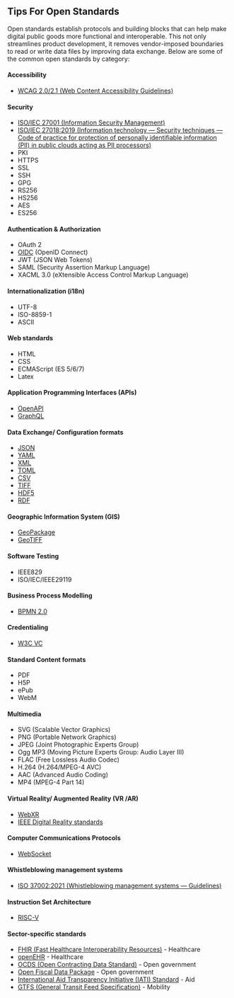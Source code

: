 ## Tips For Open Standards
Open standards establish protocols and building blocks that can help make digital public goods more functional and interoperable. This not only streamlines product development, it removes vendor-imposed boundaries to read or write data files by improving data exchange. Below are some of the common open standards by category: 

#### Accessibility
* [WCAG 2.0/2.1 (Web Content Accessibility Guidelines)](https://www.w3.org/WAI/standards-guidelines/wcag/)

#### Security
* [ISO/IEC 27001 (Information Security Management)](https://www.iso.org/isoiec-27001-information-security.html)
* [ISO/IEC 27018:2019 (Information technology — Security techniques — Code of practice for protection of personally identifiable information (PII) in public clouds acting as PII processors)](https://www.iso.org/standard/76559.html)
* PKI
* HTTPS
* SSL
* SSH
* GPG
* RS256
* HS256
* AES
* ES256

#### Authentication & Authorization
* OAuth 2
* [OIDC](https://openid.net/connect/) (OpenID Connect)
* JWT (JSON Web Tokens)
* SAML (Security Assertion Markup Language)
* XACML 3.0 (eXtensible Access Control Markup Language)

#### Internationalization (i18n)
* UTF-8
* ISO-8859-1
* ASCII

#### Web standards
* HTML
* CSS
* ECMAScript (ES 5/6/7)
* Latex

#### Application Programming Interfaces (APIs)
* [OpenAPI](https://www.openapis.org/)
* [GraphQL](https://graphql.org/)

#### Data Exchange/ Configuration formats 
* [JSON](https://www.json.org/json-en.html)
* [YAML](https://yaml.org/)
* [XML](https://www.w3.org/standards/xml/core#:~:text=What%20is%20XML%3F,more%20suitable%20for%20Web%20use.)
* [TOML](https://toml.io/en/)
* [CSV](https://en.wikipedia.org/wiki/Comma-separated_values)
* [TIFF](https://en.wikipedia.org/wiki/TIFF)
* [HDF5](https://www.ogc.org/standards/HDF5)
* [RDF](https://en.wikipedia.org/wiki/Resource_Description_Framework)

#### Geographic Information System (GIS)
* [GeoPackage](https://www.geopackage.org/)
* [GeoTIFF](https://www.ogc.org/standards/geotiff)

#### Software Testing 
* IEEE829
* ISO/IEC/IEEE29119

#### Business Process Modelling
* [BPMN 2.0](https://www.omg.org/spec/BPMN/2.0/)

#### Credentialing
* [W3C VC](https://www.w3.org/TR/vc-data-model/)

#### Standard Content formats
* PDF
* H5P
* ePub
* WebM
 
 #### Multimedia
* SVG (Scalable Vector Graphics)
* PNG (Portable Network Graphics)
* JPEG (Joint Photographic Experts Group)
* Ogg MP3 (Moving Picture Experts Group: Audio Layer III)
* FLAC (Free Lossless Audio Codec)
* H.264 (H.264/MPEG-4 AVC)
* AAC (Advanced Audio Coding)
* MP4 (MPEG-4 Part 14)

#### Virtual Reality/ Augmented Reality (VR /AR)
* [WebXR](https://www.w3.org/TR/webxr/)
* [IEEE Digital Reality standards](https://digitalreality.ieee.org/standards)

#### Computer Communications Protocols
* [WebSocket](https://en.wikipedia.org/wiki/WebSocket)

#### Whistleblowing management systems
* [ISO 37002:2021 (Whistleblowing management systems — Guidelines)](https://www.iso.org/standard/65035.html)

#### Instruction Set Architecture
* [RISC-V](https://riscv.org/)

#### Sector-specific standards
* [FHIR (Fast Healthcare Interoperability Resources)](http://fhir.org/) - Healthcare
* [openEHR](https://www.openehr.org/) - Healthcare
* [OCDS (Open Contracting Data Standard)](https://standard.open-contracting.org) - Open government
* [Open Fiscal Data Package](https://fiscaltransparency.net/open-fiscal-data-package/) - Open government
* [International Aid Transparency Initiative (IATI) Standard](https://iatistandard.org/en/iati-standard/202/) - Aid
* [GTFS (General Transit Feed Specification)](https://gtfs.org/) - Mobility
